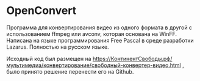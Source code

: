 # OpenConvert
Программа для конвертирования видео из одного формата в другой с использованием ffmpeg или avconv, которая основана на WinFF. Написана на языке программирования Free Pascal в среде разработки Lazarus. Полностью на русском языке.

Исходный код был размещен на https://КонтинентСвободы.рф/мультимедиа/конвертирование/свободный-конвертер-видео.html , было принято решение перенести его на Github.
